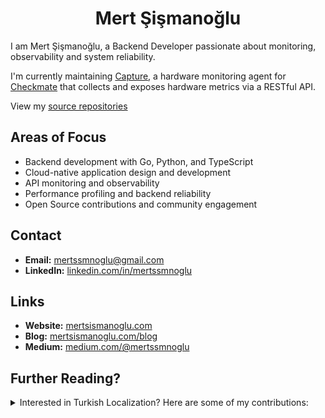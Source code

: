 <h1 align="center">Mert Şişmanoğlu</h1>

I am Mert Şişmanoğlu,
a Backend Developer passionate about monitoring, observability and system reliability.

I'm currently maintaining [Capture](https://github.com/bluewave-labs/capture),
a hardware monitoring agent for [Checkmate](https://github.com/bluewave-labs/Checkmate)
that collects and exposes hardware metrics via a RESTful API.

View my [source repositories](https://github.com/mertssmnoglu?tab=repositories&type=source)

## Areas of Focus

- Backend development with Go, Python, and TypeScript
- Cloud-native application design and development
- API monitoring and observability
- Performance profiling and backend reliability
- Open Source contributions and community engagement

## Contact

- **Email:** [mertssmnoglu@gmail.com](mailto:mertssmnoglu@gmail.com)
- **LinkedIn:** [linkedin.com/in/mertssmnoglu](https://linkedin.com/in/mertssmnoglu)

## Links

- **Website:** [mertsismanoglu.com](https://mertsismanoglu.com)
- **Blog:** [mertsismanoglu.com/blog](https://mertsismanoglu.com/blog)
- **Medium:** [medium.com/@mertssmnoglu](https://medium.com/@mertssmnoglu)

## Further Reading?

<details>
  <summary>Interested in Turkish Localization? Here are some of my
  contributions:</summary>

- [cncf/glossary](https://github.com/cncf/glossary) | Improving Turkish
  translations of CNCF glossary terms with the team.
- [localsend/localsend](https://github.com/localsend/localsend) |
  Contributed to the Turkish translation of LocalSend, a LAN file sharing
  application.
- [python/python-docs-tr](https://github.com/python/python-docs-tr) |
  Contributed to the Turkish translation of Python documentation, enhancing
  accessibility for Turkish-speaking developers.
- [bluesky-social/social-app](https://github.com/bluesky-social/social-app) |
  Contributed to the Turkish translation of the Bluesky social app, making it
  more accessible to Turkish users.

</details>
